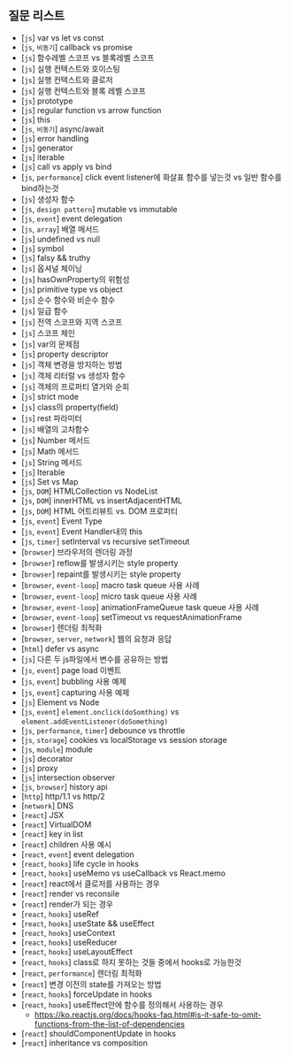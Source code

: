 ## 질문 리스트

- [`js`] var vs let vs const
- [`js`, `비동기`] callback vs promise
- [`js`] 함수레벨 스코프 vs 블록레벨 스코프
- [`js`] 실행 컨텍스트와 호이스팅
- [`js`] 실행 컨텍스트와 클로저
- [`js`] 실행 컨텍스트와 블록 레벨 스코프
- [`js`] prototype
- [`js`] regular function vs arrow function
- [`js`] this
- [`js`, `비동기`] async/await
- [`js`] error handling
- [`js`] generator
- [`js`] iterable
- [`js`] call vs apply vs bind
- [`js`, `performance`] click event listener에 화살표 함수를 넣는것 vs 일반 함수를 bind하는것
- [`js`] 생성자 함수
- [`js`, `design pattern`] mutable vs immutable
- [`js`, `event`] event delegation
- [`js`, `array`] 배열 메서드
- [`js`] undefined vs null
- [`js`] symbol
- [`js`] falsy && truthy
- [`js`] 옵셔널 체이닝
- [`js`] hasOwnProperty의 위험성
- [`js`] primitive type vs object
- [`js`] 순수 함수와 비순수 함수
- [`js`] 일급 함수
- [`js`] 전역 스코프와 지역 스코프
- [`js`] 스코프 체인
- [`js`] var의 문제점
- [`js`] property descriptor
- [`js`] 객체 변경을 방지하는 방법
- [`js`] 객체 리터럴 vs 생성자 함수
- [`js`] 객체의 프로퍼티 열거와 순회
- [`js`] strict mode
- [`js`] class의 property(field)
- [`js`] rest 파라미터
- [`js`] 배열의 고차함수
- [`js`] Number 메서드
- [`js`] Math 메서드
- [`js`] String 메서드
- [`js`] Iterable
- [`js`] Set vs Map
- [`js`, `DOM`] HTMLCollection vs NodeList
- [`js`, `DOM`] innerHTML vs insertAdjacentHTML
- [`js`, `DOM`] HTML 어트리뷰트 vs. DOM 프로퍼티
- [`js`, `event`] Event Type
- [`js`, `event`] Event Handler내의 this
- [`js`, `timer`] setInterval vs recursive setTimeout
- [`browser`] 브라우저의 렌더링 과정
- [`browser`] reflow를 발생시키는 style property
- [`browser`] repaint를 발생시키는 style property
- [`browser`, `event-loop`] macro task queue 사용 사례
- [`browser`, `event-loop`] micro task queue 사용 사례
- [`browser`, `event-loop`] animationFrameQueue task queue 사용 사례
- [`browser`, `event-loop`] setTimeout vs requestAnimationFrame
- [`browser`] 렌더링 최적화
- [`browser`, `server`, `network`] 웹의 요청과 응답
- [`html`] defer vs async
- [`js`] 다른 두 js파일에서 변수를 공유하는 방법
- [`js`, `event`] page load 이벤트
- [`js`, `event`] bubbling 사용 예제
- [`js`, `event`] capturing 사용 예제
- [`js`] Element vs Node
- [`js`, `event`] `element.onclick(doSomthing)` vs `element.addEventListener(doSomething)`
- [`js`, `performance`, `timer`] debounce vs throttle
- [`js`, `storage`] cookies vs localStorage vs session storage
- [`js`, `module`] module
- [`js`] decorator
- [`js`] proxy
- [`js`] intersection observer
- [`js`, `browser`] history api
- [`http`] http/1.1 vs http/2
- [`network`] DNS
- [`react`] JSX
- [`react`] VirtualDOM
- [`react`] key in list
- [`react`] children 사용 예시
- [`react`, `event`] event delegation
- [`react`, `hooks`] life cycle in hooks
- [`react`, `hooks`] useMemo vs useCallback vs React.memo
- [`react`] react에서 클로저를 사용하는 경우
- [`react`] render vs reconsile
- [`react`] render가 되는 경우
- [`react`, `hooks`] useRef
- [`react`, `hooks`] useState && useEffect
- [`react`, `hooks`] useContext
- [`react`, `hooks`] useReducer
- [`react`, `hooks`] useLayoutEffect
- [`react`, `hooks`] class로 하지 못하는 것들 중에서 hooks로 가능한것
- [`react`, `performance`] 렌더링 최적화
- [`react`] 변경 이전의 state를 가져오는 방법
- [`react`, `hooks`] forceUpdate in hooks
- [`react`, `hooks`] useEffect안에 함수를 정의해서 사용하는 경우
  - https://ko.reactjs.org/docs/hooks-faq.html#is-it-safe-to-omit-functions-from-the-list-of-dependencies
- [`react`] shouldComponentUpdate in hooks
- [`react`] inheritance vs composition

